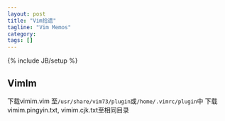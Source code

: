 ```yaml
---
layout: post
title: "Vim拾遗"
tagline: "Vim Memos"
category: 
tags: []
---
```

{% include JB/setup %}


## VimIm

下载vimim.vim 至`/usr/share/vim73/plugin`或`/home/.vimrc/plugin`中
下载vimim.pingyin.txt, vimim.cjk.txt至相同目录
